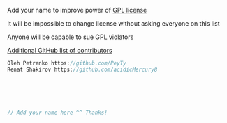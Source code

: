 Add your name to improve power of [GPL license](https://en.wikipedia.org/wiki/GNU_General_Public_License)

It will be impossible to change license without asking everyone on this list

Anyone will be capable to sue GPL violators

[Additional GitHub list of contributors](https://github.com/GreenteaOS/Greentea/graphs/contributors)

```c
Oleh Petrenko https://github.com/PeyTy
Renat Shakirov https://github.com/acidicMercury8






// Add your name here ^^ Thanks!
```

